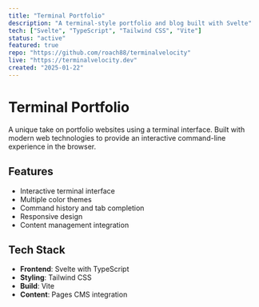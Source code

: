 ```yaml
---
title: "Terminal Portfolio"
description: "A terminal-style portfolio and blog built with Svelte"
tech: ["Svelte", "TypeScript", "Tailwind CSS", "Vite"]
status: "active"
featured: true
repo: "https://github.com/roach88/terminalvelocity"
live: "https://terminalvelocity.dev"
created: "2025-01-22"
---
```


# Terminal Portfolio

A unique take on portfolio websites using a terminal interface. Built with modern web technologies to provide an interactive command-line experience in the browser.

## Features

- Interactive terminal interface
- Multiple color themes
- Command history and tab completion
- Responsive design
- Content management integration

## Tech Stack

- **Frontend**: Svelte with TypeScript
- **Styling**: Tailwind CSS
- **Build**: Vite
- **Content**: Pages CMS integration